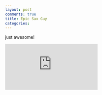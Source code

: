 ```yaml
---
layout: post
comments: true
title: Epic Sax Guy
categories: 
---
```


just awesome!

<iframe src="http://www.youtube.com/embed/VrdwhXNt4qw" frameborder="0" allowfullscreen></iframe>
